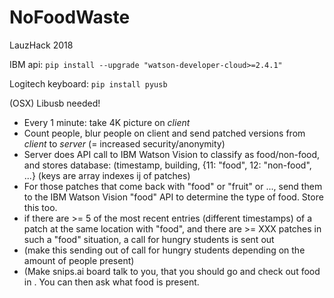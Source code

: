 # NoFoodWaste
LauzHack 2018

IBM api:
`pip install --upgrade "watson-developer-cloud>=2.4.1"`

Logitech keyboard:
`pip install pyusb`

(OSX) Libusb needed!

- Every 1 minute: take 4K picture on *client*
- Count people, blur people on client and send patched versions from *client* to *server* (= increased security/anonymity)
- Server does API call to IBM Watson Vision to classify as food/non-food, and stores database: (timestamp, building, {11: "food", 12: "non-food", ...} (keys are array indexes ij of patches)
- For those patches that come back with "food" or "fruit" or ..., send them to the IBM Watson Vision "food" API to determine the type of food. Store this too.
- if there are >= 5 of the most recent entries (different timestamps) of a patch at the same location with "food", and there are >= XXX patches in such a "food" situation, a call for hungry students is sent out
- (make this sending out of call for hungry students depending on the amount of people present)
- (Make snips.ai board talk to you, that you should go and check out food in <building>. You can then ask what food is present.
